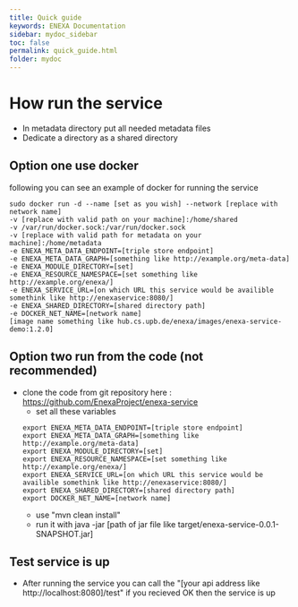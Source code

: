 ```yaml
---
title: Quick guide
keywords: ENEXA Documentation
sidebar: mydoc_sidebar
toc: false
permalink: quick_guide.html
folder: mydoc
---
```

# How run the service 
- In metadata directory put all needed metadata files
- Dedicate a directory as a shared directory  


## Option one use docker  
following you can see an example of docker for running the service
```
sudo docker run -d --name [set as you wish] --network [replace with network name] 
-v [replace with valid path on your machine]:/home/shared 
-v /var/run/docker.sock:/var/run/docker.sock 
-v [replace with valid path for metadata on your machine]:/home/metadata 
-e ENEXA_META_DATA_ENDPOINT=[triple store endpoint]  
-e ENEXA_META_DATA_GRAPH=[something like http://example.org/meta-data] 
-e ENEXA_MODULE_DIRECTORY=[set] 
-e ENEXA_RESOURCE_NAMESPACE=[set something like http://example.org/enexa/] 
-e ENEXA_SERVICE_URL=[on which URL this service would be availible somethink like http://enexaservice:8080/] 
-e ENEXA_SHARED_DIRECTORY=[shared directory path] 
-e DOCKER_NET_NAME=[network name] 
[image name something like hub.cs.upb.de/enexa/images/enexa-service-demo:1.2.0]
```

## Option two run from the code (not recommended) 
- clone the code from git repository here : https://github.com/EnexaProject/enexa-service
  - set all these variables
  ```
  export ENEXA_META_DATA_ENDPOINT=[triple store endpoint]
  export ENEXA_META_DATA_GRAPH=[something like http://example.org/meta-data]
  export ENEXA_MODULE_DIRECTORY=[set]
  export ENEXA_RESOURCE_NAMESPACE=[set something like http://example.org/enexa/]
  export ENEXA_SERVICE_URL=[on which URL this service would be availible somethink like http://enexaservice:8080/]
  export ENEXA_SHARED_DIRECTORY=[shared directory path] 
  export DOCKER_NET_NAME=[network name] 
  ```
  - use "mvn clean install"
  - run it with java -jar [path of jar file like target/enexa-service-0.0.1-SNAPSHOT.jar]

## Test service is up
- After running the service you can call the "[your api address like http://localhost:8080]/test" if you recieved OK then the service is up 